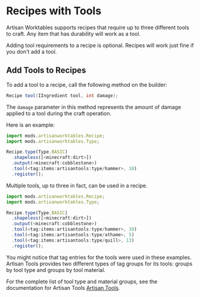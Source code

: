 # Recipes with Tools

Artisan Worktables supports recipes that require up to three different tools to craft. Any item that has durability will work as a tool.

Adding tool requirements to a recipe is optional. Recipes will work just fine if you don't add a tool.

## Add Tools to Recipes

To add a tool to a recipe, call the following method on the builder:

```java
Recipe tool(IIngredient tool, int damage);
```

The `damage` parameter in this method represents the amount of damage applied to a tool during the craft operation.

Here is an example:

```js
import mods.artisanworktables.Recipe;
import mods.artisanworktables.Type;

Recipe.type(Type.BASIC)
  .shapeless([<minecraft:dirt>])
  .output(<minecraft:cobblestone>)
  .tool(<tag:items:artisantools:type/hammer>, 10)
  .register();
```

Multiple tools, up to three in fact, can be used in a recipe.

```js
import mods.artisanworktables.Recipe;
import mods.artisanworktables.Type;

Recipe.type(Type.BASIC)
  .shapeless([<minecraft:dirt>])
  .output(<minecraft:cobblestone>)
  .tool(<tag:items:artisantools:type/hammer>, 10)
  .tool(<tag:items:artisantools:type/athame>, 5)
  .tool(<tag:items:artisantools:type/quill>, 13)
  .register();
```

You might notice that tag entries for the tools were used in these examples. Artisan Tools provides two different types of tag groups for its tools: groups by tool type and groups by tool material.

For the complete list of tool type and material groups, see the documentation for Artisan Tools [Artisan Tools](https://www.curseforge.com/minecraft/mc-mods/artisan-tools-1-16).